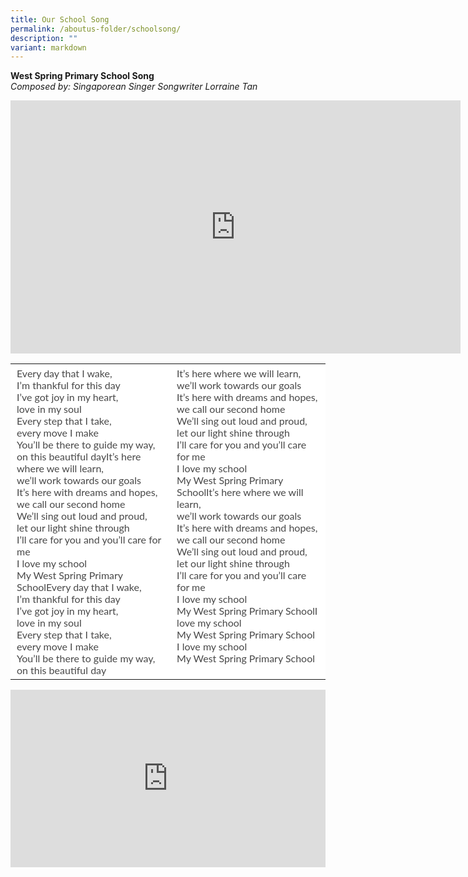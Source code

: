 ```yaml
---
title: Our School Song
permalink: /aboutus-folder/schoolsong/
description: ""
variant: markdown
---
```

**West Spring Primary School Song**  
_Composed by:&nbsp;Singaporean Singer Songwriter Lorraine Tan_

<iframe title="WSPS School Song 2023" allowfullscreen="" allow="autoplay; fullscreen; picture-in-picture" frameborder="0" height="405" width="720" src="https://player.vimeo.com/video/845160569?badge=0&amp;autopause=0&amp;player_id=0&amp;app_id=58479"></iframe>



<table style="box-sizing: inherit; font-family: Lato, sans-serif; border-collapse: collapse; border-spacing: 0px; width: 845.328px; color: rgb(72, 72, 72); font-size: 16px; font-style: normal; font-variant-ligatures: normal; font-variant-caps: normal; font-weight: 400; letter-spacing: normal; orphans: 2; text-align: start; text-transform: none; white-space: normal; widows: 2; word-spacing: 0px; -webkit-text-stroke-width: 0px; background-color: rgb(255, 255, 255); text-decoration-thickness: initial; text-decoration-style: initial; text-decoration-color: initial; max-width: 100%;"><tbody style="box-sizing: inherit; font-family: Lato, sans-serif;"><tr style="box-sizing: inherit; font-family: Lato, sans-serif; background: rgb(255, 255, 255);"><td style="box-sizing: inherit; font-family: Lato, sans-serif; padding: 5px 10px; text-align: left; vertical-align: top; border: 0px solid rgb(214, 214, 214);" width="350">Every day that I wake,<br style="box-sizing: inherit; font-family: Lato, sans-serif;">I’m thankful for this day<br style="box-sizing: inherit; font-family: Lato, sans-serif;">I’ve got joy in my heart,<br style="box-sizing: inherit; font-family: Lato, sans-serif;">love in my soul<br style="box-sizing: inherit; font-family: Lato, sans-serif;">Every step that I take,<br style="box-sizing: inherit; font-family: Lato, sans-serif;">every move I make<br style="box-sizing: inherit; font-family: Lato, sans-serif;">You’ll be there to guide my way,<br style="box-sizing: inherit; font-family: Lato, sans-serif;">on this beautiful dayIt’s here where we will learn,<br style="box-sizing: inherit; font-family: Lato, sans-serif;">we’ll work towards our goals<br style="box-sizing: inherit; font-family: Lato, sans-serif;">It’s here with dreams and hopes,<br style="box-sizing: inherit; font-family: Lato, sans-serif;">we call our second home<br style="box-sizing: inherit; font-family: Lato, sans-serif;">We’ll sing out loud and proud,<br style="box-sizing: inherit; font-family: Lato, sans-serif;">let our light shine through<br style="box-sizing: inherit; font-family: Lato, sans-serif;">I’ll care for you and you’ll care for me<br style="box-sizing: inherit; font-family: Lato, sans-serif;">I love my school<br style="box-sizing: inherit; font-family: Lato, sans-serif;">My West Spring Primary SchoolEvery day that I wake,<br style="box-sizing: inherit; font-family: Lato, sans-serif;">I’m thankful for this day<br style="box-sizing: inherit; font-family: Lato, sans-serif;">I’ve got joy in my heart,<br style="box-sizing: inherit; font-family: Lato, sans-serif;">love in my soul<br style="box-sizing: inherit; font-family: Lato, sans-serif;">Every step that I take,<br style="box-sizing: inherit; font-family: Lato, sans-serif;">every move I make<br style="box-sizing: inherit; font-family: Lato, sans-serif;">You’ll be there to guide my way,<br style="box-sizing: inherit; font-family: Lato, sans-serif;">on this beautiful day</td><td style="box-sizing: inherit; font-family: Lato, sans-serif; padding: 5px 10px; text-align: left; vertical-align: top; border: 0px solid rgb(214, 214, 214);" width="350">It’s here where we will learn,<br style="box-sizing: inherit; font-family: Lato, sans-serif;">we’ll work towards our goals<br style="box-sizing: inherit; font-family: Lato, sans-serif;">It’s here with dreams and hopes,<br style="box-sizing: inherit; font-family: Lato, sans-serif;">we call our second home<br style="box-sizing: inherit; font-family: Lato, sans-serif;">We’ll sing out loud and proud,<br style="box-sizing: inherit; font-family: Lato, sans-serif;">let our light shine through<br style="box-sizing: inherit; font-family: Lato, sans-serif;">I’ll care for you and you’ll care for me<br style="box-sizing: inherit; font-family: Lato, sans-serif;">I love my school<br style="box-sizing: inherit; font-family: Lato, sans-serif;">My West Spring Primary SchoolIt’s here where we will learn,<br style="box-sizing: inherit; font-family: Lato, sans-serif;">we’ll work towards our goals<br style="box-sizing: inherit; font-family: Lato, sans-serif;">It’s here with dreams and hopes,<br style="box-sizing: inherit; font-family: Lato, sans-serif;">we call our second home<br style="box-sizing: inherit; font-family: Lato, sans-serif;">We’ll sing out loud and proud,<br style="box-sizing: inherit; font-family: Lato, sans-serif;">let our light shine through<br style="box-sizing: inherit; font-family: Lato, sans-serif;">I’ll care for you and you’ll care for me<br style="box-sizing: inherit; font-family: Lato, sans-serif;">I love my school<br style="box-sizing: inherit; font-family: Lato, sans-serif;">My West Spring Primary SchoolI love my school<br style="box-sizing: inherit; font-family: Lato, sans-serif;">My West Spring Primary School<br style="box-sizing: inherit; font-family: Lato, sans-serif;">I love my school<br style="box-sizing: inherit; font-family: Lato, sans-serif;">My West Spring Primary School</td></tr></tbody></table>

<div style="padding:56.25% 0 0 0;position:relative;"><iframe title="School Song" style="position:absolute;top:0;left:0;width:100%;height:100%;" allow="autoplay; fullscreen; picture-in-picture" frameborder="0" src="https://player.vimeo.com/video/915794406?badge=0&amp;autopause=0&amp;player_id=0&amp;app_id=58479"></iframe></div>
